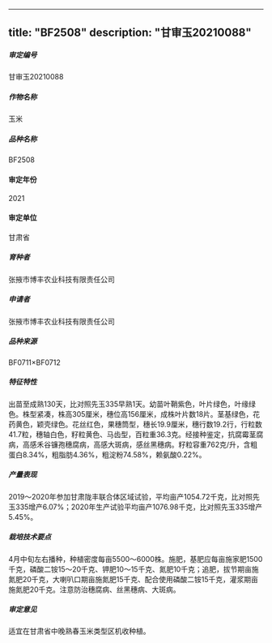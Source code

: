
---
title: "BF2508"
description: "甘审玉20210088"
---
##### 审定编号 
甘审玉20210088

##### 作物名称
玉米

##### 品种名称
BF2508

#### 审定年份
2021	

#### 审定单位
甘肃省

##### 育种者
张掖市博丰农业科技有限责任公司

##### 申请者
张掖市博丰农业科技有限责任公司

##### 品种来源
BF0711×BF0712

##### 特征特性
出苗至成熟130天，比对照先玉335早熟1天。幼苗叶鞘紫色，叶片绿色，叶缘绿色。株型紧凑，株高305厘米，穗位高156厘米，成株叶片数18片。茎基绿色，花药黄色，颖壳绿色。花丝红色，果穗筒型，穗长19.9厘米，穗行数19.2行，行粒数41.7粒，穗轴白色，籽粒黄色、马齿型，百粒重36.3克。经接种鉴定，抗腐霉茎腐病，高感禾谷镰孢穗腐病，高感大斑病，感丝黑穗病。籽粒容重762克/升，含粗蛋白8.34%，粗脂肪4.36%，粗淀粉74.58%，赖氨酸0.22%。

##### 产量表现
2019～2020年参加甘肃陇丰联合体区域试验，平均亩产1054.72千克，比对照先玉335增产6.07%；2020年生产试验平均亩产1076.98千克，比对照先玉335增产5.45%。

##### 栽培技术要点
4月中旬左右播种，种植密度每亩5500～6000株。施肥，基肥应每亩施家肥1500千克，磷酸二铵15～20千克、钾肥10～15千克、氮肥10千克；追肥，拔节期亩施氮肥20千克，大喇叭口期亩施氮肥15千克、配合使用磷酸二铵15千克，灌浆期亩施氮肥20千克。注意防治穗腐病、丝黑穗病、大斑病。

##### 审定意见
适宜在甘肃省中晚熟春玉米类型区机收种植。


